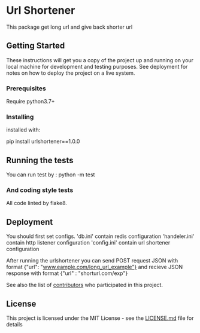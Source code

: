 # Url Shortener

This package get long url and give back shorter url

## Getting Started

These instructions will get you a copy of the project up and running on your local machine for development and testing purposes. See deployment for notes on how to deploy the project on a live system.

### Prerequisites

Require python3.7+



### Installing

installed with:

pip install urlshortener==1.0.0


## Running the tests

You can run test by :
python -m test


### And coding style tests

All code linted by flake8.

## Deployment
You should first set configs.
'db.ini' contain redis configuration
'handeler.ini' contain http listener configuration
'config.ini' contain url shortener configuration

After running the urlshortener you can send POST request JSON with format {"url": "www.eample.com/long_url_example"} and
recieve JSON response with format {"url" : "shorturl.com/exp"}

See also the list of [contributors](https://github.com/your/project/contributors) who participated in this project.

## License

This project is licensed under the MIT License - see the [LICENSE.md](LICENSE.md) file for details


